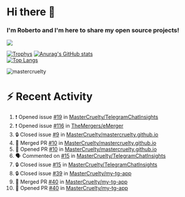 # Hi there 👋
### I'm Roberto and I'm here to share my open source projects!

<img src="https://komarev.com/ghpvc/?username=mastercruelty&label=Profile views&color=0e75b6"><br>

[![Trophys](https://github-profile-trophy.vercel.app/?username=mastercruelty)](https://github.com/ryo-ma/github-profile-trophy)
[![Anurag's GitHub stats](https://github-readme-stats.vercel.app/api?username=mastercruelty&show_icons=true&theme=tokyonight)](https://github.com/anuraghazra/github-readme-stats)<br>
[![Top Langs](https://github-readme-stats.vercel.app/api/top-langs/?username=mastercruelty&langs_count=10&hide=jupyter%20notebook&exclude_repo=Alarm-project&layout=compact&theme=tokyonight)](https://github.com/anuraghazra/github-readme-stats)
<p><img align="center" src="https://github-readme-streak-stats.herokuapp.com/?user=mastercruelty&" alt="mastercruelty" /></p>

# :zap: Recent Activity
<!--START_SECTION:activity-->
1. ❗ Opened issue [#19](https://github.com/MasterCruelty/TelegramChatInsights/issues/19) in [MasterCruelty/TelegramChatInsights](https://github.com/MasterCruelty/TelegramChatInsights)
2. ❗ Opened issue [#116](https://github.com/TheMergers/eMerger/issues/116) in [TheMergers/eMerger](https://github.com/TheMergers/eMerger)
3. 🔒 Closed issue [#9](https://github.com/MasterCruelty/mastercruelty.github.io/issues/9) in [MasterCruelty/mastercruelty.github.io](https://github.com/MasterCruelty/mastercruelty.github.io)
4. 🎉 Merged PR [#10](https://github.com/MasterCruelty/mastercruelty.github.io/pull/10) in [MasterCruelty/mastercruelty.github.io](https://github.com/MasterCruelty/mastercruelty.github.io)
5. 💪 Opened PR [#10](https://github.com/MasterCruelty/mastercruelty.github.io/pull/10) in [MasterCruelty/mastercruelty.github.io](https://github.com/MasterCruelty/mastercruelty.github.io)
6. 🗣 Commented on [#15](https://github.com/MasterCruelty/TelegramChatInsights/issues/15#issuecomment-2070907726) in [MasterCruelty/TelegramChatInsights](https://github.com/MasterCruelty/TelegramChatInsights)
7. 🔒 Closed issue [#15](https://github.com/MasterCruelty/TelegramChatInsights/issues/15) in [MasterCruelty/TelegramChatInsights](https://github.com/MasterCruelty/TelegramChatInsights)
8. 🔒 Closed issue [#39](https://github.com/MasterCruelty/my-tg-app/issues/39) in [MasterCruelty/my-tg-app](https://github.com/MasterCruelty/my-tg-app)
9. 🎉 Merged PR [#40](https://github.com/MasterCruelty/my-tg-app/pull/40) in [MasterCruelty/my-tg-app](https://github.com/MasterCruelty/my-tg-app)
10. 💪 Opened PR [#40](https://github.com/MasterCruelty/my-tg-app/pull/40) in [MasterCruelty/my-tg-app](https://github.com/MasterCruelty/my-tg-app)
<!--END_SECTION:activity-->
